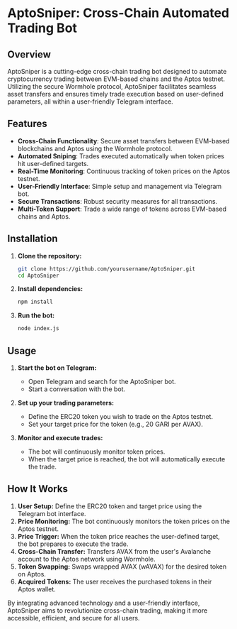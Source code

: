 # AptoSniper: Cross-Chain Automated Trading Bot

## Overview

AptoSniper is a cutting-edge cross-chain trading bot designed to automate cryptocurrency trading between EVM-based chains and the Aptos testnet. Utilizing the secure Wormhole protocol, AptoSniper facilitates seamless asset transfers and ensures timely trade execution based on user-defined parameters, all within a user-friendly Telegram interface.

## Features

- **Cross-Chain Functionality**: Secure asset transfers between EVM-based blockchains and Aptos using the Wormhole protocol.
- **Automated Sniping**: Trades executed automatically when token prices hit user-defined targets.
- **Real-Time Monitoring**: Continuous tracking of token prices on the Aptos testnet.
- **User-Friendly Interface**: Simple setup and management via Telegram bot.
- **Secure Transactions**: Robust security measures for all transactions.
- **Multi-Token Support**: Trade a wide range of tokens across EVM-based chains and Aptos.

## Installation

1. **Clone the repository:**
   ```sh
   git clone https://github.com/yourusername/AptoSniper.git
   cd AptoSniper
   ```

2. **Install dependencies:**
   ```sh
   npm install
   ```

3. **Run the bot:**
   ```sh
   node index.js
   ```

## Usage

1. **Start the bot on Telegram:**
   - Open Telegram and search for the AptoSniper bot.
   - Start a conversation with the bot.

2. **Set up your trading parameters:**
   - Define the ERC20 token you wish to trade on the Aptos testnet.
   - Set your target price for the token (e.g., 20 GARI per AVAX).

3. **Monitor and execute trades:**
   - The bot will continuously monitor token prices.
   - When the target price is reached, the bot will automatically execute the trade.

## How It Works

1. **User Setup:** Define the ERC20 token and target price using the Telegram bot interface.
2. **Price Monitoring:** The bot continuously monitors the token prices on the Aptos testnet.
3. **Price Trigger:** When the token price reaches the user-defined target, the bot prepares to execute the trade.
4. **Cross-Chain Transfer:** Transfers AVAX from the user's Avalanche account to the Aptos network using Wormhole.
5. **Token Swapping:** Swaps wrapped AVAX (wAVAX) for the desired token on Aptos.
6. **Acquired Tokens:** The user receives the purchased tokens in their Aptos wallet.

By integrating advanced technology and a user-friendly interface, AptoSniper aims to revolutionize cross-chain trading, making it more accessible, efficient, and secure for all users.
